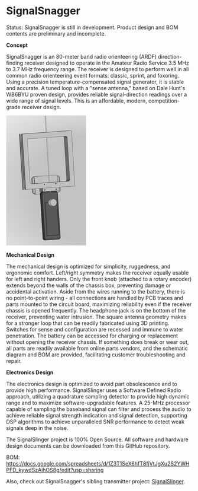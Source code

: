 # SignalSnagger
Status: SignalSnagger is still in development. Product design and BOM contents are preliminary and incomplete.

<b>Concept</b>

SignalSnagger is an 80-meter band radio orienteering (ARDF) direction-finding receiver designed to operate in the Amateur Radio Service 3.5 MHz to 3.7 MHz frequency range. The receiver is designed to perform well in all common radio orienteering event formats: classic, sprint, and foxoring. Using a precision temperature-compensated signal generator, it is stable and accurate. A tuned loop with a "sense antenna," based on Dale Hunt's WB6BYU proven design, provides reliable signal-direction readings over a wide range of signal levels. This is an affordable, modern, competition-grade receiver design.

![Docs/SignalSnagger1.png](Docs/SignalSnagger1.png)

<b>Mechanical Design</b>

The mechanical design is optimized for simplicity, ruggedness, and ergonomic comfort. Left/right symmetry makes the receiver equally usable for left and right handers. Only the front knob (attached to a rotary encoder) extends beyond the walls of the chassis box, preventing damage or accidental activation. Aside from the wires running to the battery, there is no point-to-point wiring - all connections are handled by PCB traces and parts mounted to the circuit board, maximizing reliability even if the receiver chassis is opened frequently. The headphone jack is on the bottom of the receiver, preventing water intrusion. The square antenna geometry makes for a stronger loop that can be readily fabricated using 3D printing. Switches for sense and configuration are recessed and immune to water penetration. The battery can be accessed for charging or replacement without opening the receiver chassis. If something does break or wear out, all parts are readily available from online parts vendors, and the schematic diagram and BOM are provided, facilitating customer troubleshooting and repair.

<b>Electronics Design</b>

The electronics design is optimized to avoid part obsolescence and to provide high performance. SignalSlinger uses a Software Defined Radio approach, utilizing a quadrature sampling detector to provide high dynamic range and to maximize software-upgradable features. A 25-MHz processor capable of sampling the baseband signal can filter and process the audio to achieve reliable signal strength indication and signal detection, supporting DSP algorithms to achieve unparalleled SNR performance to detect weak signals deep in the noise.

The SignalSlinger project is 100% Open Source. All software and hardware design documents can be downloaded from this GitHub repository.

BOM: https://docs.google.com/spreadsheets/d/1Z3T1SeX6hfT8fjVtJgXu2S2YWHPFD_kywdSzAihOS8g/edit?usp=sharing

Also, check out SignalSnagger's sibling transmitter project: <a href="https://github.com/OpenARDF/SignalSlinger">SignalSlinger</a>.
